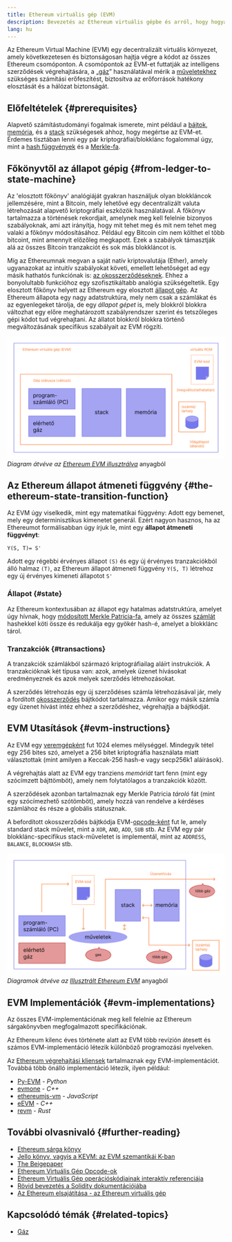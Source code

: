 ```yaml
---
title: Ethereum virtuális gép (EVM)
description: Bevezetés az Ethereum virtuális gépbe és arról, hogy hogyan kapcsolódik az állapothoz, tranzakciókhoz és okosszerződésekhez.
lang: hu
---
```


Az Ethereum Virtual Machine (EVM) egy decentralizált virtuális környezet, amely következetesen és biztonságosan hajtja végre a kódot az összes Ethereum csomóponton. A csomópontok az EVM-et futtatják az intelligens szerződések végrehajtására, a „[gáz](/gas/)” használatával mérik a [műveletekhez](/developers/docs/evm/opcodes/) szükséges számítási erőfeszítést, biztosítva az erőforrások hatékony elosztását és a hálózat biztonságát.

## Előfeltételek {#prerequisites}

Alapvető számítástudományi fogalmak ismerete, mint például a [bájtok](https://wikipedia.org/wiki/Byte), [memória](https://wikipedia.org/wiki/Computer_memory), és a [stack](https://wikipedia.org/wiki/Stack_(abstract_data_type)) szükségesek ahhoz, hogy megértse az EVM-et. Érdemes tisztában lenni egy pár kriptográfiai/blokklánc fogalommal úgy, mint a [hash függvények](https://wikipedia.org/wiki/Cryptographic_hash_function) és a [Merkle-fa](https://wikipedia.org/wiki/Merkle_tree).

## Főkönyvtől az állapot gépig {#from-ledger-to-state-machine}

Az 'elosztott főkönyv' analógiáját gyakran használjuk olyan blokkláncok jellemzésére, mint a Bitcoin, mely lehetővé egy decentralizált valuta létrehozását alapvető kriptográfiai eszközök használatával. A főkönyv tartalmazza a történések rekordjait, amelynek meg kell felelnie bizonyos szabályoknak, ami azt irányítja, hogy mit tehet meg és mit nem tehet meg valaki a főkönyv módosításához. Például egy Bitcoin cím nem költhet el több bitcoint, mint amennyit előzőleg megkapott. Ezek a szabályok támasztják alá az összes Bitcoin tranzakciót és sok más blokkláncot is.

Míg az Ethereumnak megvan a saját natív kriptovalutája (Ether), amely ugyanazokat az intuitív szabályokat követi, emellett lehetőséget ad egy másik hathatós funkciónak is: [az okosszerződéseknek](/developers/docs/smart-contracts/). Ehhez a bonyolultabb funkcióhoz egy szofisztikáltabb analógia szükségeltetik. Egy elosztott főkönyv helyett az Ethereum egy elosztott [állapot gép](https://wikipedia.org/wiki/Finite-state_machine). Az Ethereum állapota egy nagy adatstruktúra, mely nem csak a számlákat és az egyenlegeket tárolja, de egy _állapot gépet_ is, mely blokkról blokkra változhat egy előre meghatározott szabályrendszer szerint és tetszőleges gépi kódot tud végrehajtani. Az állatot blokkról blokkra történő megváltozásának specifikus szabályait az EVM rögzíti.

![Egy diagram mely az EVM felépítését mutatja be](./evm.png) _Diagram átvéve az [Ethereum EVM illusztrálva](https://takenobu-hs.github.io/downloads/ethereum_evm_illustrated.pdf)_ anyagból

## Az Ethereum állapot átmeneti függvény {#the-ethereum-state-transition-function}

Az EVM úgy viselkedik, mint egy matematikai függvény: Adott egy bemenet, mely egy determinisztikus kimenetet generál. Ezért nagyon hasznos, ha az Ethereumot formálisabban úgy írjuk le, mint egy **állapot átmeneti függvényt**:

```
Y(S, T)= S'
```

Adott egy régebbi érvényes állapot `(S)` és egy új érvényes tranzakciókból álló halmaz `(T)`, az Ethereum állapot átmeneti függvény `Y(S, T)` létrehoz egy új érvényes kimeneti állapotot `S'`

### Állapot {#state}

Az Ethereum kontextusában az állapot egy hatalmas adatstruktúra, amelyet úgy hívnak, hogy [módosított Merkle Patricia-fa](/developers/docs/data-structures-and-encoding/patricia-merkle-trie/), amely az összes [számlát](/developers/docs/accounts/) hashekkel köti össze és redukálja egy gyökér hash-é, amelyet a blokklánc tárol.

### Tranzakciók {#transactions}

A tranzakciók számlákból származó kriptográfiailag aláírt instrukciók. A tranzakcióknak két típusa van: azok, amelyek üzenet hívásokat eredményeznek és azok melyek szerződés létrehozásokat.

A szerződés létrehozás egy új szerződéses számla létrehozásával jár, mely a fordított [okosszerződés](/developers/docs/smart-contracts/anatomy/) bájtkódot tartalmazza. Amikor egy másik számla egy üzenet hívást intéz ehhez a szerződéshez, végrehajtja a bájtkódját.

## EVM Utasítások {#evm-instructions}

Az EVM egy [veremgépként](https://wikipedia.org/wiki/Stack_machine) fut 1024 elemes mélységgel. Mindegyik tétel egy 256 bites szó, amelyet a 256 bitet kriptográfia használata miatt választottak (mint amilyen a Keccak-256 hash-e vagy secp256k1 aláírások).

A végrehajtás alatt az EVM egy tranziens _memóriát_ tart fenn (mint egy szócímzett bájttömböt), amely nem folytatólagos a tranzakciók között.

A szerződések azonban tartalmaznak egy Merkle Patricia _tároló_ fát (mint egy szócímezhető szótömböt), amely hozzá van rendelve a kérdéses számlához és része a globális státusznak.

A befordított okosszerződés bájtkódja EVM-[opcode-ként](/developers/docs/evm/opcodes) fut le, amely standard stack művelet, mint a `XOR`, `AND`, `ADD`, `SUB` stb. Az EVM egy pár blokklánc-specifikus stack-műveletet is implementál, mint az `ADDRESS`, `BALANCE`, `BLOCKHASH` stb.

![Egy diagram, amely azt mutatja, hogy hol van szükség gázra az EVM-műveleteknél](../gas/gas.png) _Diagramok átvéve az [Illusztrált Ethereum EVM](https://takenobu-hs.github.io/downloads/ethereum_evm_illustrated.pdf)_ anyagból

## EVM Implementációk {#evm-implementations}

Az összes EVM-implementációnak meg kell felelnie az Ethereum sárgakönyvben megfogalmazott specifikációnak.

Az Ethereum kilenc éves története alatt az EVM több revízión átesett és számos EVM-implementáció létezik különböző programozási nyelveken.

Az [Ethereum végrehajtási kliensek](/developers/docs/nodes-and-clients/#execution-clients) tartalmaznak egy EVM-implementációt. Továbbá több önálló implementáció létezik, ilyen például:

- [Py-EVM](https://github.com/ethereum/py-evm) - _Python_
- [evmone](https://github.com/ethereum/evmone) - _C++_
- [ethereumjs-vm](https://github.com/ethereumjs/ethereumjs-vm) - _JavaScript_
- [eEVM](https://github.com/microsoft/eevm) - _C++_
- [revm](https://github.com/bluealloy/revm) - _Rust_

## További olvasnivaló {#further-reading}

- [Ethereum sárga könyv](https://ethereum.github.io/yellowpaper/paper.pdf)
- [Jello könyv, vagyis a KEVM: az EVM szemantikái K-ban](https://jellopaper.org/)
- [The Beigepaper](https://github.com/chronaeon/beigepaper)
- [Ethereum Virtuális Gép Opcode-ok](https://www.ethervm.io/)
- [Ethereum Virtuális Gép operációskódjainak interaktív referenciája](https://www.evm.codes/)
- [Rövid bevezetés a Solidity dokumentációjába](https://docs.soliditylang.org/en/latest/introduction-to-smart-contracts.html#index-6)
- [Az Ethereum elsajátítása - az Ethereum virtuális gép](https://github.com/ethereumbook/ethereumbook/blob/develop/13evm.asciidoc)

## Kapcsolódó témák {#related-topics}

- [Gáz](/developers/docs/gas/)
